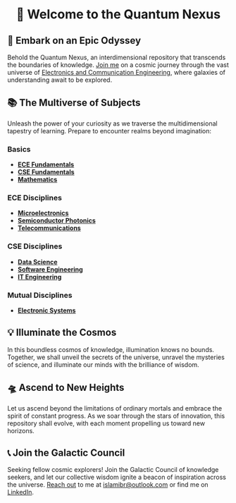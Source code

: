 <h1 align="center">🌌 Welcome to the Quantum Nexus</h1>


## 🚀 Embark on an Epic Odyssey

Behold the Quantum Nexus, an interdimensional repository that transcends the boundaries of knowledge. [Join me](https://linktr.ee/bitwizofficial) on a cosmic journey through the vast universe of [Electronics and Communication Engineering](https://medium.com/@islamibr/list/ece-career-path-8aa7501cb869), where galaxies of understanding await to be explored.

## 📚 The Multiverse of Subjects
Unleash the power of your curiosity as we traverse the multidimensional tapestry of learning. Prepare to encounter realms beyond imagination:
### Basics
- [**ECE Fundamentals**]()
- [**CSE Fundamentals**](https://github.com/islamibr/College/blob/main/Materials/CSE.md)
- [**Mathematics**](https://github.com/islamibr/College/blob/main/Materials/Math.md)

### ECE Disciplines
- [**Microelectronics**]()
- [**Semiconductor Photonics**]()
- [**Telecommunications**]()

### CSE Disciplines
- [**Data Science**]()
- [**Software Engineering**]()
- [**IT Engineering**]()

### Mutual Disciplines
- [**Electronic Systems**]()

## 💡 Illuminate the Cosmos

In this boundless cosmos of knowledge, illumination knows no bounds. Together, we shall unveil the secrets of the universe, unravel the mysteries of science, and illuminate our minds with the brilliance of wisdom.


## 🛸 Ascend to New Heights
Let us ascend beyond the limitations of ordinary mortals and embrace the spirit of constant progress. As we soar through the stars of innovation, this repository shall evolve, with each moment propelling us toward new horizons.

## 📞 Join the Galactic Council

Seeking fellow cosmic explorers! Join the Galactic Council of knowledge seekers, and let our collective wisdom ignite a beacon of inspiration across the universe. [Reach out](https://linktr.ee/islamibr) to me at [islamibr@outlook.com](mailto:islamibr@outlook.com) or find me on [LinkedIn](https://www.linkedin.com/in/islamibr).
